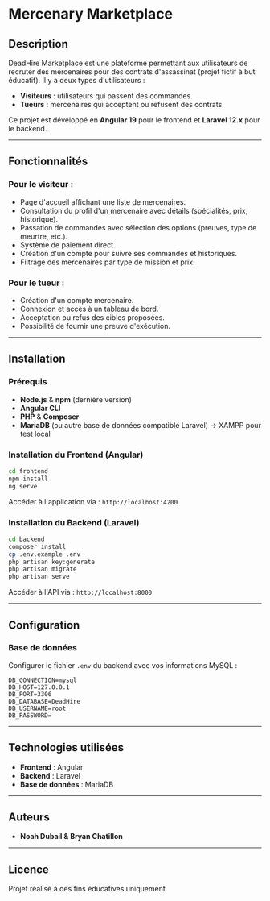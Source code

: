 # Mercenary Marketplace

## Description
DeadHire Marketplace est une plateforme permettant aux utilisateurs de recruter des mercenaires pour des contrats d'assassinat (projet fictif à but éducatif). Il y a deux types d'utilisateurs :
- **Visiteurs** : utilisateurs qui passent des commandes.
- **Tueurs** : mercenaires qui acceptent ou refusent des contrats.

Ce projet est développé en **Angular 19** pour le frontend et **Laravel 12.x** pour le backend.

---

## Fonctionnalités

### Pour le visiteur :
- Page d'accueil affichant une liste de mercenaires.
- Consultation du profil d'un mercenaire avec détails (spécialités, prix, historique).
- Passation de commandes avec sélection des options (preuves, type de meurtre, etc.).
- Système de paiement direct.
- Création d'un compte pour suivre ses commandes et historiques.
- Filtrage des mercenaires par type de mission et prix.

### Pour le tueur :
- Création d'un compte mercenaire.
- Connexion et accès à un tableau de bord.
- Acceptation ou refus des cibles proposées.
- Possibilité de fournir une preuve d'exécution.

---

## Installation

### Prérequis
- **Node.js** & **npm** (dernière version)
- **Angular CLI**
- **PHP** & **Composer**
- **MariaDB** (ou autre base de données compatible Laravel) -> XAMPP pour test local

### Installation du Frontend (Angular)
```bash
cd frontend
npm install
ng serve
```
Accéder à l'application via : `http://localhost:4200`

### Installation du Backend (Laravel)
```bash
cd backend
composer install
cp .env.example .env
php artisan key:generate
php artisan migrate
php artisan serve
```
Accéder à l'API via : `http://localhost:8000`

---

## Configuration
### Base de données
Configurer le fichier `.env` du backend avec vos informations MySQL :
```env
DB_CONNECTION=mysql
DB_HOST=127.0.0.1
DB_PORT=3306
DB_DATABASE=DeadHire
DB_USERNAME=root
DB_PASSWORD=
```

---

## Technologies utilisées
- **Frontend** : Angular
- **Backend** : Laravel
- **Base de données** : MariaDB

---

## Auteurs
- **Noah Dubail & Bryan Chatillon**

---

## Licence
Projet réalisé à des fins éducatives uniquement.


